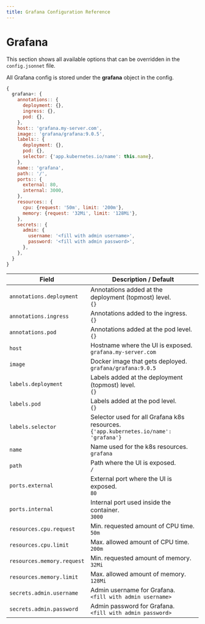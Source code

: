 ```yaml
---
title: Grafana Configuration Reference
---
```


# Grafana

This section shows all available options that can be overridden in the `config.jsonnet` file.

All Grafana config is stored under the **grafana** object in the config.

```js
{
  grafana+: {
    annotations:: {
      deployment: {},
      ingress: {},
      pod: {},
    },
    host:: 'grafana.my-server.com',
    image:: 'grafana/grafana:9.0.5',
    labels:: {
      deployment: {},
      pod: {},
      selector: {'app.kubernetes.io/name': this.name},
    },
    name:: 'grafana',
    path:: '/',
    ports:: {
      external: 80,
      internal: 3000,
    },
    resources:: {
      cpu: {request: '50m', limit: '200m'},
      memory: {request: '32Mi', limit: '128Mi'},
    },
    secrets:: {
      admin: {
        username: '<fill with admin username>',
        password: '<fill with admin password>',
      },
    },
  }
}
```

| Field | Description / Default |
| --- | --- |
| `annotations.deployment` | Annotations added at the deployment (topmost) level. <br> `{}` |
| `annotations.ingress` | Annotations added to the ingress. <br> `{}` |
| `annotations.pod` | Annotations added at the pod level. <br> `{}` |
| `host` | Hostname where the UI is exposed. <br> `grafana.my-server.com` |
| `image` | Docker image that gets deployed. <br> `grafana/grafana:9.0.5` |
| `labels.deployment` | Labels added at the deployment (topmost) level. <br> `{}` |
| `labels.pod` | Labels added at the pod level. <br> `{}` |
| `labels.selector` | Selector used for all Grafana k8s resources. <br> `{'app.kubernetes.io/name': 'grafana'}` |
| `name` | Name used for the k8s resources. <br> `grafana` |
| `path` | Path where the UI is exposed. <br> `/` |
| `ports.external` | External port where the UI is exposed. <br> `80` |
| `ports.internal` | Internal port used inside the container. <br> `3000` |
| `resources.cpu.request` | Min. requested amount of CPU time. <br> `50m` |
| `resources.cpu.limit` | Max. allowed amount of CPU time. <br> `200m` |
| `resources.memory.request` | Min. requested amount of memory. <br> `32Mi` |
| `resources.memory.limit` | Max. allowed amount of memory. <br> `128Mi` |
| `secrets.admin.username` | Admin username for Grafana. <br> `<fill with admin username>` |
| `secrets.admin.password` | Admin password for Grafana. <br> `<fill with admin password>` |
